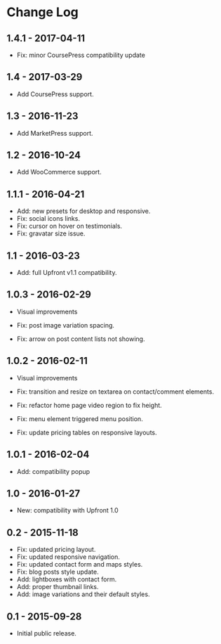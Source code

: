 Change Log
============


1.4.1 - 2017-04-11
-------------------------------------------------------------------------------
- Fix: minor CoursePress compatibility update

1.4 - 2017-03-29
-------------------------------------------------------------------------------
- Add CoursePress support.

1.3 - 2016-11-23
-------------------------------------------------------------------------------
- Add MarketPress support.

1.2 - 2016-10-24
-------------------------------------------------------------------------------
- Add WooCommerce support.

1.1.1 - 2016-04-21
-------------------------------------------------------------------------------
- Add: new presets for desktop and responsive.
- Fix: social icons links.
- Fix: cursor on hover on testimonials.
- Fix: gravatar size issue.

1.1 - 2016-03-23
-------------------------------------------------------------------------------
- Add: full Upfront v1.1 compatibility.

1.0.3 - 2016-02-29
-------------------------------------------------------------------------------
- Visual improvements

- Fix: post image variation spacing.
- Fix: arrow on post content lists not showing.

1.0.2 - 2016-02-11
-------------------------------------------------------------------------------
- Visual improvements

- Fix: transition and resize on textarea on contact/comment elements.
- Fix: refactor home page video region to fix height.
- Fix: menu element triggered menu position.
- Fix: update pricing tables on responsive layouts.

1.0.1 - 2016-02-04
-------------------------------------------------------------------------------
- Add: compatibility popup

1.0 - 2016-01-27
-------------------------------------------------------------------------------
- New: compatibility with Upfront 1.0

0.2 - 2015-11-18
-------------------------------------------------------------------------------
- Fix: updated pricing layout.
- Fix: updated responsive navigation.
- Fix: updated contact form and maps styles.
- Fix: blog posts style update.
- Add: lightboxes with contact form.
- Add: proper thumbnail links.
- Add: image variations and their default styles.

0.1 - 2015-09-28
-------------------------------------------------------------------------------
- Initial public release.
